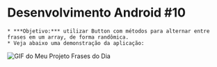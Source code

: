 # Desenvolvimento Android #10
    * ***Objetivo:*** utilizar Button com métodos para alternar entre frases em um array, de forma randômica.
    * Veja abaixo uma demonstração da aplicação:
<img src="Instalador/FrasesDoDia.gif" alt="GIF do Meu Projeto Frases do Dia">
